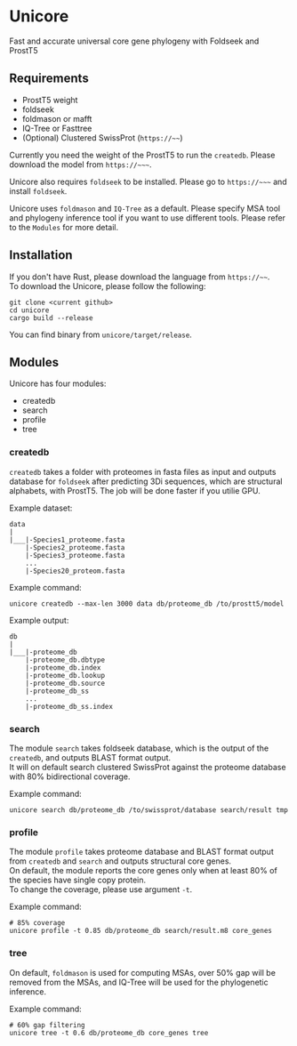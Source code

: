 # Unicore
Fast and accurate universal core gene phylogeny with Foldseek and ProstT5
## Requirements
* ProstT5 weight
* foldseek
* foldmason or mafft
* IQ-Tree or Fasttree
* (Optional) Clustered SwissProt (`https://~~`)

Currently you need the weight of the ProstT5 to run the `createdb`. Please download the model from `https://~~~`.

Unicore also requires `foldseek` to be installed. Please go to `https://~~~` and install `foldseek`.

Unicore uses `foldmason` and `IQ-Tree` as a default. Please specify MSA tool and phylogeny inference tool if you want to use different tools. Please refer to the `Modules` for more detail.
## Installation
If you don't have Rust, please download the language from `https://~~`.\
To download the Unicore, please follow the following:
```
git clone <current github>
cd unicore
cargo build --release
```
You can find binary from `unicore/target/release`.
## Modules
Unicore has four modules:
* createdb
* search
* profile
* tree
### createdb
`createdb` takes a folder with proteomes in fasta files as input and outputs database for `foldseek` after predicting 3Di sequences, which are structural alphabets, with ProstT5. The job will be done faster if you utilie GPU.

Example dataset:
```
data
|
|___|-Species1_proteome.fasta
    |-Species2_proteome.fasta
    |-Species3_proteome.fasta
    ...
    |-Species20_proteom.fasta

```
Example command:
```
unicore createdb --max-len 3000 data db/proteome_db /to/prostt5/model
```
Example output:
```
db
|
|___|-proteome_db
    |-proteome_db.dbtype
    |-proteome_db.index
    |-proteome_db.lookup
    |-proteome_db.source
    |-proteome_db_ss
    ...
    |-proteome_db_ss.index
```
### search
The module `search` takes foldseek database, which is the output of the `createdb`, and outputs BLAST format output.\
It will on default search clustered SwissProt against the proteome database with 80% bidirectional coverage.

Example command:
```
unicore search db/proteome_db /to/swissprot/database search/result tmp
```
### profile
The module `profile` takes proteome database and BLAST format output from `createdb` and `search` and outputs structural core genes.\
On default, the module reports the core genes only when at least 80% of the species have single copy protein.\
To change the coverage, please use argument `-t`.

Example command:
```
# 85% coverage
unicore profile -t 0.85 db/proteome_db search/result.m8 core_genes
```
### tree
On default, `foldmason` is used for computing MSAs, over 50% gap will be removed from the MSAs, and IQ-Tree will be used for the phylogenetic inference.

Example command:
```
# 60% gap filtering
unicore tree -t 0.6 db/proteome_db core_genes tree
```